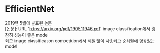 # EfficientNet   
2019년 5월에 발표된 논문   
[논문]: URL 'https://arxiv.org/pdf/1905.11946.pdf'
image classification에서 굉장히 성능이 좋은 model   
최근 image classification competition에서 제일 많이 사용되고 순위권에 항상있는 model
